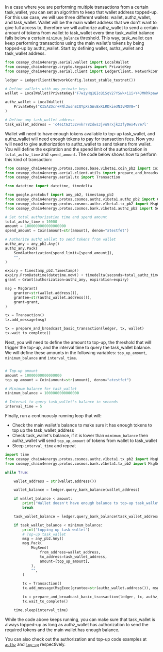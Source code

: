 In a case where you are performing multiple transactions from a certain task_wallet, you can set an algorithm to keep that wallet address topped-up. For this use case, we will use three different wallets: wallet, authz_wallet, and task_wallet. Wallet will be the main wallet address that we don't want to give full access to, therefore we will authorize authz_wallet to send a certain amount of tokens from wallet to task_wallet every time task_wallet balance falls below a certain `minimum_balance` threshold. This way, task_wallet can keep performing transactions using the main wallet's tokens by being topped-up by authz_wallet. Start by defining wallet, authz_wallet and task_wallet address.

```python
from cosmpy_chain4energy.aerial.wallet import LocalWallet
from cosmpy_chain4energy.crypto.keypairs import PrivateKey
from cosmpy_chain4energy.aerial.client import LedgerClient, NetworkConfig

ledger = LedgerClient(NetworkConfig.latest_stable_testnet())

# Define wallets with any private keys
wallet = LocalWallet(PrivateKey("F7w1yHq1QIcQiSqV27YSwk+i1i+Y4JMKhkpawCQIh6s="))

authz_wallet = LocalWallet(
    PrivateKey("KI5AZQcr+FNl2usnSIQYpXsGWvBxKLRDkieUNIvMOV8=")
)

# Define any task_wallet address
task_wallet_address = 'c4e1t62t32vvkr78zdws3jvu9rxjkz3fy0ex4v7e7l'
```
Wallet will need to have enough tokens available to top-up task_wallet, and authz_wallet will need enough tokens to pay for transaction fees. Now you will need to give authorization to authz_wallet to send tokens from wallet. You will define the expiration and the spend limit of the authorization in `total_authz_time` and `spend_amount`. The code below shows how to perform this kind of transaction:

```python
from cosmpy_chain4energy.protos.cosmos.base.v1beta1.coin_pb2 import Coin
from cosmpy_chain4energy.aerial.client.utils import prepare_and_broadcast_basic_transaction
from cosmpy_chain4energy.aerial.tx import Transaction

from datetime import datetime, timedelta

from google.protobuf import any_pb2, timestamp_pb2
from cosmpy_chain4energy.protos.cosmos.authz.v1beta1.authz_pb2 import Grant
from cosmpy_chain4energy.protos.cosmos.authz.v1beta1.tx_pb2 import MsgGrant
from cosmpy_chain4energy.protos.cosmos.bank.v1beta1.authz_pb2 import SendAuthorization

# Set total authorization time and spend amount
total_authz_time = 10000
amount = 1000000000000000000
spend_amount = Coin(amount=str(amount), denom="atestfet")

# Authorize authz_wallet to send tokens from wallet
authz_any = any_pb2.Any()
authz_any.Pack(
    SendAuthorization(spend_limit=[spend_amount]),
    "",
)

expiry = timestamp_pb2.Timestamp()
expiry.FromDatetime(datetime.now() + timedelta(seconds=total_authz_time * 60))
grant = Grant(authorization=authz_any, expiration=expiry)

msg = MsgGrant(
    granter=str(wallet.address()),
    grantee=str(authz_wallet.address()),
    grant=grant,
)

tx = Transaction()
tx.add_message(msg)

tx = prepare_and_broadcast_basic_transaction(ledger, tx, wallet)
tx.wait_to_complete()
```

Next, you will need to define the amount to top-up, the threshold that will trigger the top-up, and the interval time to query the task_wallet balance. We will define these amounts in the following variables: `top_up_amount`, `minimum_balance` and `interval_time`.

```python

# Top-up amount
amount = 10000000000000000
top_up_amount = Coin(amount=str(amount), denom="atestfet")

# Minimum balance for task_wallet
minimum_balance = 1000000000000000

# Interval to query task_wallet's balance in seconds
interval_time = 5
```

Finally, run a continuously running loop that will:
* Check the main wallet's balance to make sure it has enough tokens to top up the task_wallet_address
* Check task_wallet's balance, if it is lower than `minimum_balance` then authz_wallet will send `top_up_amount` of tokens from wallet to task_wallet
* Sleep `interval_time` and repeat

```python
import time
from cosmpy_chain4energy.protos.cosmos.authz.v1beta1.tx_pb2 import MsgExec
from cosmpy_chain4energy.protos.cosmos.bank.v1beta1.tx_pb2 import MsgSend

while True:

    wallet_address = str(wallet.address())

    wallet_balance = ledger.query_bank_balance(wallet_address)

    if wallet_balance < amount:
        print("Wallet doesn't have enough balance to top-up task_wallet")
        break

    task_wallet_balance = ledger.query_bank_balance(task_wallet_address)

    if task_wallet_balance < minimum_balance:
        print("topping up task wallet")
        # Top-up task_wallet
        msg = any_pb2.Any()
        msg.Pack(
            MsgSend(
                from_address=wallet_address,
                to_address=task_wallet_address,
                amount=[top_up_amount],
            ),
            "",
        )

        tx = Transaction()
        tx.add_message(MsgExec(grantee=str(authz_wallet.address()), msgs=[msg]))

        tx = prepare_and_broadcast_basic_transaction(ledger, tx, authz_wallet)
        tx.wait_to_complete()

    time.sleep(interval_time)
```

While the code above keeps running, you can make sure that task_wallet is always topped-up as long as authz_wallet has authorization to send the required tokens and the main wallet has enough balance.

You can also check out the authorization and top-up code examples at [`authz`](https://github.com/fetchai/cosmpy/blob/develop/examples/aerial_authz.py) and [`top-up`](https://github.com/fetchai/cosmpy/blob/develop/examples/aerial_topup.py) respectively.

